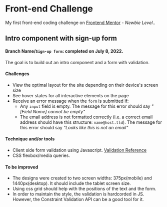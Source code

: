 # Front-end Challenge
My first front-end coding challenge on [Frontend Mentor](https://www.frontendmentor.io) - *Newbie Level*..

## Intro component with sign-up form
#### Branch Name/`Sign-up form`: **completed on July 8, 2022**.
The goal is to build out an intro component and a form with validation.  

#### Challenges 
- View the optimal layout for the site depending on their device's screen size
- See hover states for all interactive elements on the page
- Receive an error message when the `form` is submitted if:
  - Any `input` field is empty. The message for this error should say *"[Field Name] cannot be empty"*
  - The email address is not formatted correctly (i.e. a correct email address should have this structure: `name@host.tld`). The message for this error should say *"Looks like this is not an email"*

#### Technique and/or tools 
- Client side form validation using Javascript. [Validation Reference](https://dev.to/javascriptacademy/form-validation-using-javascript-34je)
- CSS flexbox/media queries. 

#### To be improved
- The designs were created to two screen widths: 375px(mobile) and 1440px(desktop). It should include the tablet screen size. 
- Using css grid should help with the positions of the text and the form. 
- In order to maintain the style, the validation is hardcorded in JS. However, the Constraint Validation API can be a good tool for it. 
